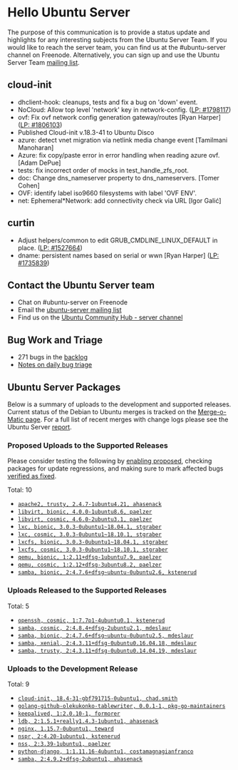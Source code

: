 # Hello Ubuntu Server

The purpose of this communication is to provide a status update and
highlights for any interesting subjects from the Ubuntu Server Team. If
you would like to reach the server team, you can find us at
the #ubuntu-server channel on Freenode. Alternatively, you can sign up
and use the Ubuntu Server Team [mailing list](https://lists.ubuntu.com/mailman/listinfo/ubuntu-server).

## cloud-init

- dhclient-hook: cleanups, tests and fix a bug on 'down' event.
- NoCloud: Allow top level 'network' key in network-config. ([LP: #1798117](https://bugs.launchpad.net/bugs/1798117))
- ovf: Fix ovf network config generation gateway/routes
  [Ryan Harper] ([LP: #1806103](https://bugs.launchpad.net/bugs/1806103))
- Published Cloud-init v.18.3-41 to Ubuntu Disco
- azure: detect vnet migration via netlink media change event
  [Tamilmani Manoharan]
- Azure: fix copy/paste error in error handling when reading azure ovf.
  [Adam DePue]
- tests: fix incorrect order of mocks in test_handle_zfs_root.
- doc: Change dns_nameserver property to dns_nameservers. [Tomer Cohen]
- OVF: identify label iso9660 filesystems with label 'OVF ENV'.
- net: Ephemeral*Network: add connectivity check via URL
  [Igor Galić]

## curtin

- Adjust helpers/common to edit GRUB_CMDLINE_LINUX_DEFAULT in place.
  ([LP: #1527664](https://bugs.launchpad.net/bugs/1527664))
- dname: persistent names based on serial or wwn
  [Ryan Harper] ([LP: #1735839](https://bugs.launchpad.net/bugs/1735839))

## Contact the Ubuntu Server team

- Chat on #ubuntu-server on Freenode
- Email the [ubuntu-server mailing list](https://lists.ubuntu.com/mailman/listinfo/ubuntu-server)
- Find us on the [Ubuntu Community Hub - server channel](https://discourse.ubuntu.com/c/server)

## Bug Work and Triage

- 271 bugs in the [backlog]('https://bugs.launchpad.net/~ubuntu-server/+subscribedbugs)
- [Notes on daily bug triage](https://wiki.ubuntu.com/ServerTeam/KnowledgeBase#Bug_Triage)

## Ubuntu Server Packages

Below is a summary of uploads to the development and supported
releases. Current status of the Debian to Ubuntu merges is tracked on
the [Merge-o-Matic page](https://merges.ubuntu.com/main.html). For a
full list of recent merges with change logs please see the Ubuntu
Server [report](http://reqorts.qa.ubuntu.com/reports/ubuntu-server/merges.html).

### Proposed Uploads to the Supported Releases

Please consider testing the following by [enabling proposed](https://wiki.ubuntu.com/Testing/EnableProposed), checking packages for update regressions, and making sure to mark affected bugs [verified as fixed](https://wiki.ubuntu.com/StableReleaseUpdates#Verification).

Total: 10

- [`apache2, trusty, 2.4.7-1ubuntu4.21, ahasenack`](https://launchpad.net/ubuntu/+source/apache2/2.4.7-1ubuntu4.21)
- [`libvirt, bionic, 4.0.0-1ubuntu8.6, paelzer`](https://launchpad.net/ubuntu/+source/libvirt/4.0.0-1ubuntu8.6)
- [`libvirt, cosmic, 4.6.0-2ubuntu3.1, paelzer`](https://launchpad.net/ubuntu/+source/libvirt/4.6.0-2ubuntu3.1)
- [`lxc, bionic, 3.0.3-0ubuntu1~18.04.1, stgraber`](https://launchpad.net/ubuntu/+source/lxc/3.0.3-0ubuntu1~18.04.1)
- [`lxc, cosmic, 3.0.3-0ubuntu1~18.10.1, stgraber`](https://launchpad.net/ubuntu/+source/lxc/3.0.3-0ubuntu1~18.10.1)
- [`lxcfs, bionic, 3.0.3-0ubuntu1~18.04.1, stgraber`](https://launchpad.net/ubuntu/+source/lxcfs/3.0.3-0ubuntu1~18.04.1)
- [`lxcfs, cosmic, 3.0.3-0ubuntu1~18.10.1, stgraber`](https://launchpad.net/ubuntu/+source/lxcfs/3.0.3-0ubuntu1~18.10.1)
- [`qemu, bionic, 1:2.11+dfsg-1ubuntu7.9, paelzer`](https://launchpad.net/ubuntu/+source/qemu/1:2.11+dfsg-1ubuntu7.9)
- [`qemu, cosmic, 1:2.12+dfsg-3ubuntu8.2, paelzer`](https://launchpad.net/ubuntu/+source/qemu/1:2.12+dfsg-3ubuntu8.2)
- [`samba, bionic, 2:4.7.6+dfsg~ubuntu-0ubuntu2.6, kstenerud`](https://launchpad.net/ubuntu/+source/samba/2:4.7.6+dfsg~ubuntu-0ubuntu2.6)

### Uploads Released to the Supported Releases

Total: 5

- [`openssh, cosmic, 1:7.7p1-4ubuntu0.1, kstenerud`](https://launchpad.net/ubuntu/+source/openssh/1:7.7p1-4ubuntu0.1)
- [`samba, cosmic, 2:4.8.4+dfsg-2ubuntu2.1, mdeslaur`](https://launchpad.net/ubuntu/+source/samba/2:4.8.4+dfsg-2ubuntu2.1)
- [`samba, bionic, 2:4.7.6+dfsg~ubuntu-0ubuntu2.5, mdeslaur`](https://launchpad.net/ubuntu/+source/samba/2:4.7.6+dfsg~ubuntu-0ubuntu2.5)
- [`samba, xenial, 2:4.3.11+dfsg-0ubuntu0.16.04.18, mdeslaur`](https://launchpad.net/ubuntu/+source/samba/2:4.3.11+dfsg-0ubuntu0.16.04.18)
- [`samba, trusty, 2:4.3.11+dfsg-0ubuntu0.14.04.19, mdeslaur`](https://launchpad.net/ubuntu/+source/samba/2:4.3.11+dfsg-0ubuntu0.14.04.19)

### Uploads to the Development Release

Total: 9

- [`cloud-init, 18.4-31-gbf791715-0ubuntu1, chad.smith`](https://launchpad.net/ubuntu/+source/cloud-init/18.4-31-gbf791715-0ubuntu1)
- [`golang-github-olekukonko-tablewriter, 0.0.1-1, pkg-go-maintainers`](https://launchpad.net/ubuntu/+source/golang-github-olekukonko-tablewriter/0.0.1-1)
- [`keepalived, 1:2.0.10-1, formorer`](https://launchpad.net/ubuntu/+source/keepalived/1:2.0.10-1)
- [`ldb, 2:1.5.1+really1.4.3-1ubuntu1, ahasenack`](https://launchpad.net/ubuntu/+source/ldb/2:1.5.1+really1.4.3-1ubuntu1)
- [`nginx, 1.15.7-0ubuntu1, teward`](https://launchpad.net/ubuntu/+source/nginx/1.15.7-0ubuntu1)
- [`nspr, 2:4.20-1ubuntu1, kstenerud`](https://launchpad.net/ubuntu/+source/nspr/2:4.20-1ubuntu1)
- [`nss, 2:3.39-1ubuntu1, paelzer`](https://launchpad.net/ubuntu/+source/nss/2:3.39-1ubuntu1)
- [`python-django, 1:1.11.16-4ubuntu1, costamagnagianfranco`](https://launchpad.net/ubuntu/+source/python-django/1:1.11.16-4ubuntu1)
- [`samba, 2:4.9.2+dfsg-2ubuntu1, ahasenack`](https://launchpad.net/ubuntu/+source/samba/2:4.9.2+dfsg-2ubuntu1)
